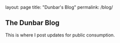 layout: page
title: "Dunbar's Blog"
permalink: /blog/

## The Dunbar Blog

This is where I post updates for public consumption.
